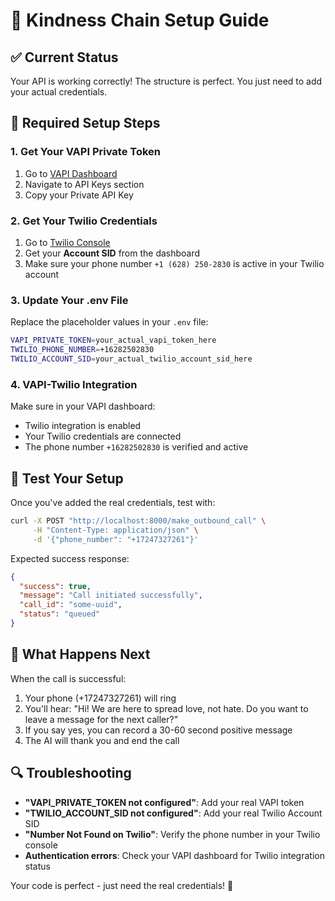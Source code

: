 # 🎯 Kindness Chain Setup Guide

## ✅ Current Status
Your API is working correctly! The structure is perfect. You just need to add your actual credentials.

## 🔧 Required Setup Steps

### 1. Get Your VAPI Private Token
1. Go to [VAPI Dashboard](https://dashboard.vapi.ai/)
2. Navigate to API Keys section
3. Copy your Private API Key

### 2. Get Your Twilio Credentials
1. Go to [Twilio Console](https://console.twilio.com/)
2. Get your **Account SID** from the dashboard
3. Make sure your phone number `+1 (628) 250-2830` is active in your Twilio account

### 3. Update Your .env File
Replace the placeholder values in your `.env` file:

```bash
VAPI_PRIVATE_TOKEN=your_actual_vapi_token_here
TWILIO_PHONE_NUMBER=+16282502830
TWILIO_ACCOUNT_SID=your_actual_twilio_account_sid_here
```

### 4. VAPI-Twilio Integration
Make sure in your VAPI dashboard:
- Twilio integration is enabled
- Your Twilio credentials are connected
- The phone number `+16282502830` is verified and active

## 🧪 Test Your Setup

Once you've added the real credentials, test with:

```bash
curl -X POST "http://localhost:8000/make_outbound_call" \
     -H "Content-Type: application/json" \
     -d '{"phone_number": "+17247327261"}'
```

Expected success response:
```json
{
  "success": true,
  "message": "Call initiated successfully",
  "call_id": "some-uuid",
  "status": "queued"
}
```

## 📱 What Happens Next

When the call is successful:
1. Your phone (+17247327261) will ring
2. You'll hear: "Hi! We are here to spread love, not hate. Do you want to leave a message for the next caller?"
3. If you say yes, you can record a 30-60 second positive message
4. The AI will thank you and end the call

## 🔍 Troubleshooting

- **"VAPI_PRIVATE_TOKEN not configured"**: Add your real VAPI token
- **"TWILIO_ACCOUNT_SID not configured"**: Add your real Twilio Account SID
- **"Number Not Found on Twilio"**: Verify the phone number in your Twilio console
- **Authentication errors**: Check your VAPI dashboard for Twilio integration status

Your code is perfect - just need the real credentials! 🚀

